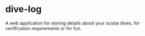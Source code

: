 # dive-log
A web application for storing details about your scuba dives, for certification requirements or for fun.
